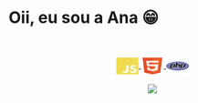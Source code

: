 
<div>
  <h1> Oii, eu sou a Ana 😁</h1>

<div>
  <a href="https://github.com/AnaKelySantos">
 
</div>
 <br>
<div  align="center"> 
  <div style="display: inline_block"><br>
  <img  align="center" alt="Js" height="30" width="40" src="https://raw.githubusercontent.com/devicons/devicon/master/icons/javascript/javascript-plain.svg">
  <img align="center" alt="HTML" height="30" width="40" src="https://raw.githubusercontent.com/devicons/devicon/master/icons/html5/html5-original.svg">
  <img align="center" alt="PHP" height="30" width="40" src="https://raw.githubusercontent.com/devicons/devicon/master/icons/php/php-original.svg">
  
 
    
</div>
  <br>
  <a href="https://www.linkedin.com/in/ana-kely-santos/" target="_blank"><img src="https://img.shields.io/badge/-LinkedIn-%230077B5?style=for-the-badge&logo=linkedin&logoColor=white" target="_blank"></a> 
  
 
 

